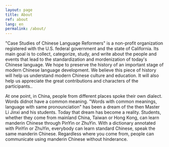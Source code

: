 ```yaml
---
layout: page
title: About
ref: about
lang: en
permalink: /about/
---
```


"Case Studies of Chinese Language Reformers" is a non-profit organization registered with the U.S. federal government and the state of California. Its main goal is to collect, categorize, study, and write about the people and events that lead to the standardization and mordenization of today's Chinese language. We hope to preserve the history of an important stage of modern Chinese language development. We believe this piece of history will help us understand modern Chinese culture and education. It will also help us appreciate the great contributions and characters of the participants..

At one point, in China, people from different places spoke their own dialect. Words didnot have a common meaning. "Words with common meanings, language with same pronounciation" has been a dream of the then Master Li Jinxi and his students. Today that dream has  become a reality. Students,  whether they come from mainland China, Taiwan or Hong Kong, can learn manderin Chinese through PinYin or ZhuYin. With a dictionary annotated with PinYin or ZhuYin, everybody can learn standard Chinese, speak the same manderin Chinese. Regardless where you come from, people can communicate using manderin Chinese without hinderance.

